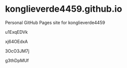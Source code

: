 # konglieverde4459.github.io
Personal GitHub Pages site for konglieverde4459
























































u1ExqEDVk




xj64OEdxA


3OcO3JM7j

g3thDpMUf

